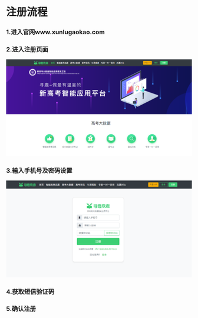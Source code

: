 # 注册流程

### 1.进入官网www.xunlugaokao.com

### 2.进入注册页面

![](../.gitbook/assets/tim-jie-tu-20180530113044.png)

### 3.输入手机号及密码设置

![](../.gitbook/assets/tim-jie-tu-20180530113234.png)

### 4.获取短信验证码

### 5.确认注册

### 

##  

